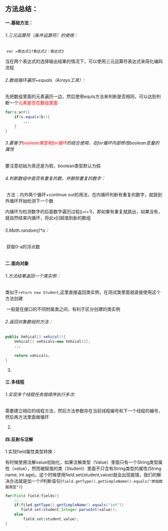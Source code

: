 ## 方法总结：

#### 一.基础方法：

###### 1.三元运算符（条件运算符）的使用：

​	`var =表达式1?表达式2：表达式3`

当在两个表达式的选择输出结果的情况下，可以使用三元运算符表达式来简化编码流程

###### 2.*数组循环遍历+equals（Arrays工具）：*

先把数组里面的元素遍历一边，然后使用equls方法来判断是否相同，可以达到判断一个<span style="color:red">元素是否在数组里面</span>

```java
for(s:arr){
    if(s.equals(b)){
        ...
    }
}
```

###### 3.要善于<span style="color:red;">boolean类型和for循环</span>的结合使用，在for循环内部修改boolean变量的属性

要注意初始为真还是为假，boolean类型默认为假

###### 4.判断数组中是否有重复的数，并删除重复的数字：

​	方法：内外两个循环+continue out的用法，在内循环判断有重复的数字，就跳到外循环开始检测下一个数

​				内循环为检测数字的后面数字遍历过程(j=i+1)，即如果有重复就跳出，如果没有，就自然结束内循环，将此x[i]赋值到新的数组

###### 5.Math.random()*a：

​	获取0-a的浮点数

###### 



#### 二.面向对象

###### 1.方法结果返回一个类实例：

​	类似于`return new Student`,这里直接返回类实例，在测试类里面就直接使用这个方法创建

​	一般是在接口的不同附属类之间，有利于区分创建的类实例

###### 2.返回对象数组的方法：

```java
public Vehical[] vehical(){
    Vehical[] vehicals=new Vehical[2];
    ...
        
    return vehicals;
}
```

3.







#### 三.多线程

###### 1.实现多个线程任务按顺序执行多次:

​	需要建立相应的线程方法，然后方法参数存在当前线程编号和下一个线程的编号，然后再方法里面做循环

2.







#### 四.反射与注解

1.实现field属性类型转换：

​	有时候使用注解value初始化，如果注解类型（Value）里面只有一个String类型属性（value），然而被赋值的类（Student）里面不只含有String类型的属性(String name, int age)。这个时候使用field.set(student,value)就会出现报错，我们的解决办法就是加一个if判断语句(`field.getType().getSimpleName().equals("原始数据类型")`)

```java
for(Field field:fields){
    //...
    if(filed.getType().getSimpleName().equals("int"))
       field.set(student,Integer.parseInt(value));
    else
        field.set(student,value);
}
```

